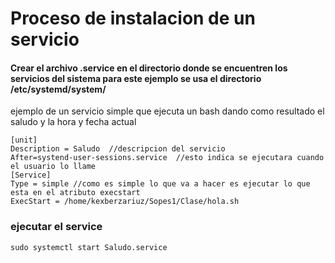 # Proceso de instalacion de un servicio 


#### Crear el archivo .service en el directorio donde se encuentren los servicios del sistema para este ejemplo se usa el directorio /etc/systemd/system/

ejemplo de un servicio simple que ejecuta un bash dando como resultado el saludo y la hora y fecha actual


```
[unit]
Description = Saludo  //descripcion del servicio
After=systend-user-sessions.service  //esto indica se ejecutara cuando el usuario lo llame
[Service]
Type = simple //como es simple lo que va a hacer es ejecutar lo que esta en el atributo execstart
ExecStart = /home/kexberzariuz/Sopes1/Clase/hola.sh
```


### ejecutar el service 

```
sudo systemctl start Saludo.service
```
